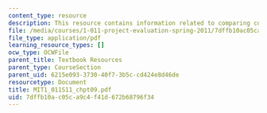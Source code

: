 ```yaml
---
content_type: resource
description: This resource contains information related to comparing costs and benefits.
file: /media/courses/1-011-project-evaluation-spring-2011/7dffb10ac05ca9c4f41d672b68796f34_MIT1_011S11_chpt09.pdf
file_type: application/pdf
learning_resource_types: []
ocw_type: OCWFile
parent_title: Textbook Resources
parent_type: CourseSection
parent_uid: 6215e093-3730-40f7-3b5c-cd424e8d46de
resourcetype: Document
title: MIT1_011S11_chpt09.pdf
uid: 7dffb10a-c05c-a9c4-f41d-672b68796f34
---
```

